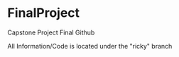 # FinalProject
Capstone Project Final Github

All Information/Code is located under the "ricky" branch
